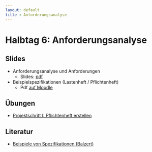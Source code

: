 ```yaml
---
layout: default
title : Anforderungsanalyse
---
```


# Halbtag 6: Anforderungsanalyse


## Slides 

* Anforderungsanalyse und Anforderungen
    * Slides: [pdf](/comingsoon)
* Beispielspezifikationen (Lastenheft / Pflichtenheft)
    * Pdf [auf Moodle](https://moodle.unifr.ch/pluginfile.php/1450112/mod_folder/content/0/java-by-comparison-api-docs.pdf?forcedownload=1)

## Übungen

* [Projektschritt I: Pflichtenheft erstellen](./project/step1)

## Literatur

* [Beispiele von Spezifikationen (Balzert)](https://moodle.unifr.ch/pluginfile.php/1450112/mod_folder/content/0/balzert-pflichtenheft.pdf?forcedownload=1)


